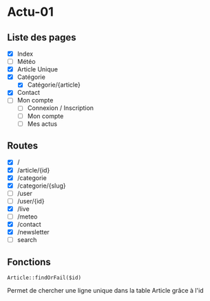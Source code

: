 # Actu-01

## Liste des pages

- [x] Index
- [ ] Météo
- [x] Article Unique
- [x] Catégorie
  - [x] Catégorie/{article}
- [x] Contact
- [ ] Mon compte
  - [ ] Connexion / Inscription
  - [ ] Mon compte 
  - [ ] Mes actus

## Routes

- [x] /
- [x] /article/{id}
- [x] /categorie
- [x] /categorie/{slug}
- [ ] /user
- [ ] /user/{id}
- [x] /live
- [ ] /meteo
- [x] /contact
- [x] /newsletter
- [ ] search

## Fonctions 

``` Article::findOrFail($id) ```

Permet de chercher une ligne unique dans la table Article grâce à l'id


